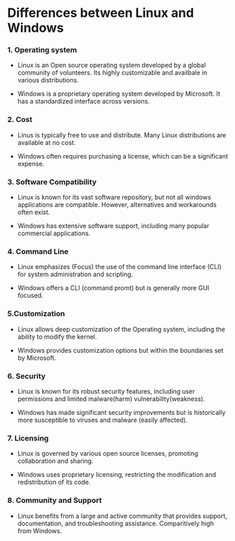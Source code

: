 # Differences between Linux and Windows

### 1. Operating system
* Linux is an Open source operating system developed by a global community of volunteers. Its highly customizable and availbale in various distributions.

* Windows is a proprietary operating system developed by Microsoft. It has a standardized interface across versions.

### 2. Cost
* Linus is typically free to use and distribute. Many Linux distributions are available at no cost.

* Windows often requires purchasing a license, which can be a significant expense.

### 3. Software Compatibility
* Linux is known for its vast software repository, but not all windows applications are compatible. However, alternatives and workarounds often exist.

* Windows has extensive software support, including many popular commercial applications.

### 4. Command Line
* Linux emphasizes (Focus) the use of the command line interface (CLI) for system administration and scripting.

* Windows offers a CLI (command promt) but is generally more GUI focused.

### 5.Customization
* Linux allows deep customization of the Operating system, including the ability to modify the kernel.

* Windows provides customization options but within the boundaries set by Microsoft.

### 6. Security
* Linux is known for its robust security features, including user permissions and limited malware(harm) vulnerability(weakness).

* Windows has made significant security improvements but is historically more susceptible to viruses and malware (easily affected).

### 7. Licensing
* Linux is governed by various open source licenses, promoting collaboration and sharing.

* Windows uses proprietary licensing, restricting the modification and redistribution of its code.

### 8. Community and Support
* Linux benefits from a large and active community that provides support, documentation, and troubleshooting assistance. Comparitively high from Windows.